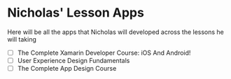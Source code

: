 # Nicholas' Lesson Apps
Here will be all the apps that Nicholas will developed across the lessons he will taking

- [ ] The Complete Xamarin Developer Course: iOS And Android!
- [ ] User Experience Design Fundamentals
- [ ] The Complete App Design Course
